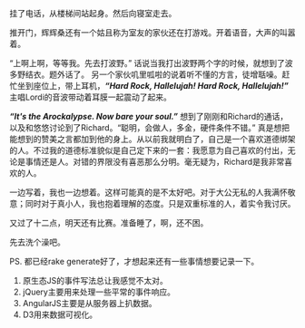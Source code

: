 
挂了电话，从楼梯间站起身。然后向寝室走去。

推开门，辉辉桑还有一个姑且称为室友的家伙还在打游戏。开着语音，大声的叫嚣着。

“上啊上啊，等等我。先去打波野。”
话说当我打出波野两个字的时候，就想到了波多野结衣。题外话了。
另一个家伙叽里呱啦的说着听不懂的方言，徒增聒噪。赶忙坐到座位上，带上耳机，_**“Hard Rock, Hallelujah! Hard Rock, Hallelujah!”**_ 主唱Lordi的音波带动着耳膜一起震动了起来。

_**“It's the Arockalypse. Now bare your soul.”**_
想到了刚刚和Richard的通话，以及和悠悠讨论到了Richard。“聪明，会做人，多金，硬件条件不错。” 真是想把能想到的赞美之言都加到他的身上。从以前我就明白了，自己是一个喜欢道德绑架的人。不过我的道德标准貌似是自己定下来的一套：我愿意为自己喜欢的付出，无论是事情还是人。对错的界限没有喜恶那么分明。毫无疑为，Richard是我非常喜欢的人。

一边写着，我也一边想着。这样可能真的是不太好吧。对于大公无私的人我满怀敬意；同时对于真小人，我也抱着理解的态度。只是双重标准的人，着实令我讨厌。

又过了十二点，明天还有比赛。准备睡了，啊，还不困。

先去洗个澡吧。 

PS.
都已经rake generate好了，才想起来还有一些事情想要记录一下。
  
1. 原生态JS的事件写法总让我感觉不太对。  
2. jQuery主要用来处理一些平常的事件响应。  
3. AngularJS主要是从服务器上扒数据。  
4. D3用来数据可视化。  
